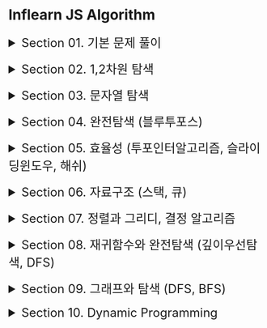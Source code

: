 # Inflearn JS Algorithm

<details style="font-size: 1.5rem">
<summary>Section 01. 기본 문제 풀이 </summary>

- [x] 1.  세 수 중 최솟값
- [x] 2.  삼각형 판별하기
- [x] 3.  연필개수
- [x] 4.  1부터 N까지의 합
- [x] 5.  최솟값 구하기
- [x] 6.  홀수
- [x] 7.  10부제
- [x] 8.  일곱난쟁이
- [x] 9.  A를 #으로
- [x] 10. 문자 찾기
- [x] 11. 대문자 찾기
- [x] 12. 대문자로 통일
- [x] 13. 대소문자 변환
- [x] 14. 가장 긴 문자열
- [x] 15. 가운데 문자 출력
- [x] 16. 중복문자제거
- [x] 17. 중복단어제거

</details>
<br />
<details style="font-size: 1.5rem">
<summary>Section 02. 1,2차원 탐색 </summary>

- [x] 1.  큰 수 출력하기
- [x] 2.  보이는 학생
- [x] 3.  가위바위보
- [x] 4.  점수 계산
- [x] 5.  등수 구하기
- [x] 6.  격자판 최대합
- [x] 7.  봉우리

</details>
<br />
<details style="font-size: 1.5rem">
<summary>Section 03. 문자열 탐색 </summary>

- [x] 1.  회문문자열
- [x] 2.  유효한 팰린드롬
- [x] 3.  숫자만 추출
- [x] 4.  가장 짧은 문자거리
- [x] 5.  문자열 압축

</details>
<br />
<details style="font-size: 1.5rem">
<summary>Section 04. 완전탐색 (블루투포스) </summary>

- [x] 1.  자리수의 합
- [x] 2.  뒤집은 소수
- [x] 3.  멘토링
- [x] 4.  졸업선물
- [x] 5.  K번째 큰 수

</details>
<br />
<details style="font-size: 1.5rem">
<summary>Section 05. 효율성 (투포인터알고리즘, 슬라이딩윈도우, 해쉬) </summary>

- [x] 1.  두 배열 합치기
- [x] 2.  공통원소 구하기
- [x] 3.  연속부분수열1
- [x] 4.  연속부분수열2
- [x] 5.  최대 매출
- [x] 6.  학급 회장
- [x] 7.  아나그램
- [x] 8.  모든 아나그램

</details>
<br />
<details style="font-size: 1.5rem">
<summary>Section 06. 자료구조 (스택, 큐) </summary>

- [x] 1.  올바른 괄호
- [x] 2.  괄호 문자 제거
- [x] 3.  크레인 인형뽑기
- [x] 4.  후위식 연산
- [x] 5.  쇠막대기
- [x] 6.  공주 구하기
- [x] 7.  교육과정설계

</details>
<br />
<details style="font-size: 1.5rem">
<summary>Section 07. 정렬과 그리디, 결정 알고리즘 </summary>

- [x] 1.  선택정렬
- [x] 2.  버블정렬
- [x] 3.  Special Sort
- [x] 4.  삽입정렬
- [x] 5.  LRU
- [x] 6.  장난꾸러기 현수
- [ ] 7.  좌표 정렬
- [ ] 8.  회의실 배정
- [ ] 9.  결혼식
- [ ] 10. 이분검색
- [ ] 11. 뮤직비디오
- [ ] 12. 마구간 정하기

</details>
<br />
<details style="font-size: 1.5rem">
<summary>Section 08. 재귀함수와 완전탐색 (깊이우선탐색, DFS) </summary>

- [ ] 1.  재귀함수
- [ ] 2.  이진수 출력(재귀)
- [ ] 3.  이진트리순회
- [ ] 4.  부분집합 구하기
- [ ] 5.  합이 같은 부분집합
- [ ] 6.  바둑이 승차
- [ ] 7.  최대점수 구하기
- [ ] 8.  중복순열
- [ ] 9.  동전교환
- [ ] 10. 순열구하기
- [ ] 11. 팩토리얼
- [ ] 12. 조합수
- [ ] 13. 수열 추측하기
- [ ] 14. 조합구하기
- [ ] 15. 수들의 조합

</details>
<br />
<details style="font-size: 1.5rem">
<summary>Section 09. 그래프와 탐색 (DFS, BFS) </summary>

- [ ] 1.  경로탐색(DFS)
- [ ] 2.  경로탐색(인접리스트)
- [ ] 3.  미로탐색
- [ ] 4.  이즌트리 넓이우선탐색(BFS)
- [ ] 5.  LRU
- [ ] 6.  장난꾸러기 현수
- [ ] 7.  좌표 정렬

</details>
<br />
<details style="font-size: 1.5rem">
<summary>Section 10. Dynamic Programming </summary>

- [ ] 1.  계단오르기
- [ ] 2.  돌다리 건너기
- [ ] 3.  최대부분증가수열(LIS)
- [ ] 4.  동전교환
- [ ] 5.  최대점수 구하기

</details>
